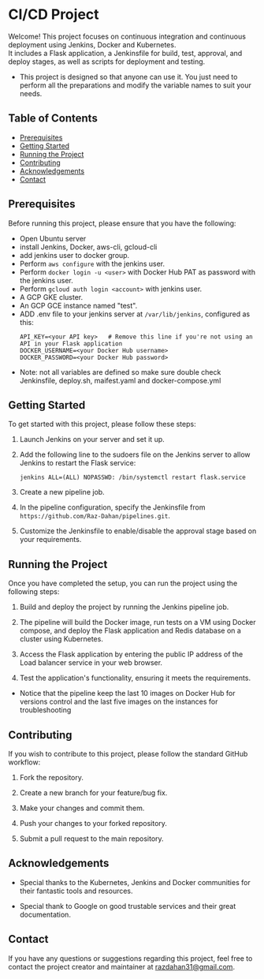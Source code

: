 # CI/CD Project

Welcome! This project focuses on continuous integration and continuous deployment using Jenkins, Docker and Kubernetes.<br />
It includes a Flask application, a Jenkinsfile for build, test, approval, and deploy stages, as well as scripts for deployment and testing.

- This project is designed so that anyone can use it. You just need to perform all the preparations and modify the variable names to suit your needs.

## Table of Contents

- [Prerequisites](#prerequisites)
- [Getting Started](#getting-started)
- [Running the Project](#running-the-project)
- [Contributing](#contributing)
- [Acknowledgements](#acknowledgements)
- [Contact](#contact)

## Prerequisites

Before running this project, please ensure that you have the following:

- Open Ubuntu server
- install Jenkins, Docker, aws-cli, gcloud-cli
- add jenkins user to docker group.
- Perform `aws configure` with the jenkins user.
- Perform `docker login -u <user>` with Docker Hub PAT as password with the jenkins user.
- Perform `gcloud auth login <account>` with jenkins user.
- A GCP GKE cluster.
- An GCP GCE instance named "test".
- ADD .env file to your jenkins server at `/var/lib/jenkins`, configured as this:
   ```
   API_KEY=<your API key>   # Remove this line if you're not using an API in your Flask application
   DOCKER_USERNAME=<your Docker Hub username>
   DOCKER_PASSWORD=<your Docker Hub password>
   ```
- Note: not all variables are defined so make sure double check Jenkinsfile, deploy.sh, maifest.yaml and docker-compose.yml

## Getting Started

To get started with this project, please follow these steps:

1. Launch Jenkins on your server and set it up.

2. Add the following line to the sudoers file on the Jenkins server to allow Jenkins to restart the Flask service:

   ```
   jenkins ALL=(ALL) NOPASSWD: /bin/systemctl restart flask.service
   ```

3. Create a new pipeline job.

4. In the pipeline configuration, specify the Jenkinsfile from `https://github.com/Raz-Dahan/pipelines.git`.

5. Customize the Jenkinsfile to enable/disable the approval stage based on your requirements.

## Running the Project

Once you have completed the setup, you can run the project using the following steps:

1. Build and deploy the project by running the Jenkins pipeline job.

2. The pipeline will build the Docker image, run tests on a VM using Docker compose, and deploy the Flask application and Redis database on a cluster using Kubernetes.

3. Access the Flask application by entering the public IP address of the Load balancer service in your web browser.

4. Test the application's functionality, ensuring it meets the requirements.

- Notice that the pipeline keep the last 10 images on Docker Hub for versions control and the last five images on the instances for troubleshooting

## Contributing

If you wish to contribute to this project, please follow the standard GitHub workflow:

1. Fork the repository.

2. Create a new branch for your feature/bug fix.

3. Make your changes and commit them.

4. Push your changes to your forked repository.

5. Submit a pull request to the main repository.

## Acknowledgements

- Special thanks to the Kubernetes, Jenkins and Docker communities for their fantastic tools and resources.

- Special thank to Google on good trustable services and their great documentation.

## Contact

If you have any questions or suggestions regarding this project, feel free to contact the project creator and maintainer at [razdahan31@gmail.com](mailto:razdahan31@gmail.com).
